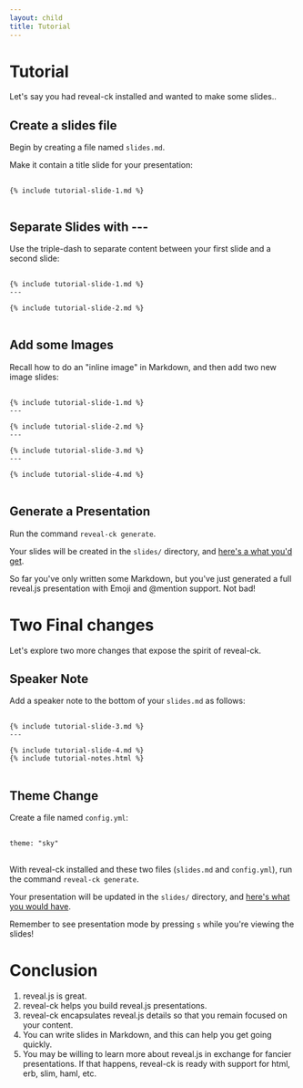 ```yaml
---
layout: child
title: Tutorial
---
```


# Tutorial

<p class="lead">
  Let's say you had reveal-ck installed and wanted to make some slides..
</p>

## Create a slides file

Begin by creating a file named `slides.md`.

Make it contain a title slide for your presentation:

<pre>
  <code class="markdown">
{% include tutorial-slide-1.md %}
  </code>
</pre>

## Separate Slides with ---

Use the triple-dash to separate content between your first slide and a
second slide:

<pre>
  <code class="markdown">
{% include tutorial-slide-1.md %}
---

{% include tutorial-slide-2.md %}
</code>
</pre>

## Add some Images

Recall how to do an "inline image" in Markdown, and then add two new
image slides:

<pre>
  <code class="markdown">
{% include tutorial-slide-1.md %}
---

{% include tutorial-slide-2.md %}
---

{% include tutorial-slide-3.md %}
---

{% include tutorial-slide-4.md %}
</code>
</pre>

## Generate a Presentation

Run the command `reveal-ck generate`.

Your slides will be created in the `slides/` directory, and
[here's a what you'd get][tutorial-slides-1].

<p class="lead">
  So far you've only written some Markdown, but you've just generated
  a full reveal.js presentation with Emoji and @mention support. Not
  bad!
</p>

[tutorial-slides-1]: ./slides/index.html

# Two Final changes

Let's explore two more changes that expose the spirit of reveal-ck.

## Speaker Note

Add a speaker note to the bottom of your `slides.md` as follows:

<pre>
  <code class="markdown">
{% include tutorial-slide-3.md %}
---

{% include tutorial-slide-4.md %}
{% include tutorial-notes.html %}
</code>
</pre>

## Theme Change

Create a file named `config.yml`:

<pre>
  <code class="yaml">
theme: "sky"
</code>
</pre>

With reveal-ck installed and these two files (`slides.md` and
`config.yml`), run the command `reveal-ck generate`.

Your presentation will be updated in the `slides/` directory, and
[here's what you would have][tutorial-slides-2].

Remember to see presentation mode by pressing `s` while you're viewing
the slides!

[tutorial-slides-2]: ./slides/index-with-theme.html

# Conclusion

<ol class="lead">
  <li>
    reveal.js is great.
  </li>
  <li>
    reveal-ck helps you build reveal.js presentations.
  </li>
  <li>
    reveal-ck encapsulates reveal.js details so that you remain
    focused on your content.
  </li>
  <li>
    You can write slides in Markdown, and this can help you get going
    quickly.
  </li>
  <li>
   You may be willing to learn more about reveal.js in exchange for
   fancier presentations. If that happens, reveal-ck is ready with
   support for html, erb, slim, haml, etc.
  </li>
</ol>
